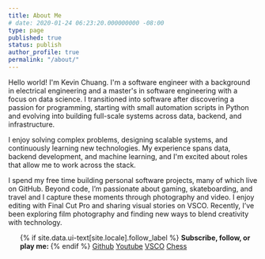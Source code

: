 ```yaml
---
title: About Me
# date: 2020-01-24 06:23:20.000000000 -08:00
type: page
published: true
status: publish
author_profile: true
permalink: "/about/"
---
```


Hello world! I'm Kevin Chuang. I'm a software engineer with a background in electrical engineering and a master's in software engineering with a focus on data science. I transitioned into software after discovering a passion for programming, starting with small automation scripts in Python and evolving into building full-scale systems across data, backend, and infrastructure.

I enjoy solving complex problems, designing scalable systems, and continuously learning new technologies. My experience spans data, backend development, and machine learning, and I'm excited about roles that allow me to work across the stack.

I spend my free time building personal software projects, many of which live on GitHub. Beyond code, I’m passionate about gaming, skateboarding, and travel and I capture these moments through photography and video. I enjoy editing with Final Cut Pro and sharing visual stories on VSCO. Recently, I’ve been exploring film photography and finding new ways to blend creativity with technology.


<div class="page__footer-follow">
<ul class="social-icons">
{% if site.data.ui-text[site.locale].follow_label %}
      <strong>Subscribe, follow, or play me: </strong>
{% endif %}
<a href="https://www.github.com/k-chuang" target="_blank" rel="nofollow noopener noreferrer"><i class="{{ 'fab fa-fw fa-github' | default: 'fas fa-link' }}" aria-hidden="true"></i>Github</a>
<a href="https://www.youtube.com/channel/UCumYWKxbe3sUZ6VkMNWcEuA" target="_blank" rel="nofollow noopener noreferrer"><i class="{{ 'fab fa-fw fa-youtube' | default: 'fas fa-link' }}" aria-hidden="true"></i>Youtube</a>
<a href="https://vsco.co/kaiwenzy/gallery" target="_blank" rel="nofollow noopener noreferrer"><i class="{{ 'fas fa-fw fa-camera' | default: 'fas fa-link' }}" aria-hidden="true"></i>VSCO</a>
<a href="https://www.chess.com/member/kaiwenzy" target="_blank" rel="nofollow noopener noreferrer"><i class="{{ 'fas fa-fw fa-chess-pawn' | default: 'fas fa-link' }}" aria-hidden="true"></i>Chess</a>
</ul>
</div>
